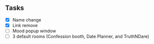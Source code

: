 ## Tasks

- [x] Name change
- [x] Link remove
- [ ] Mood popup window
- [ ] 3 default rooms (Confession booth, Date Planner, and TruthNDare)
